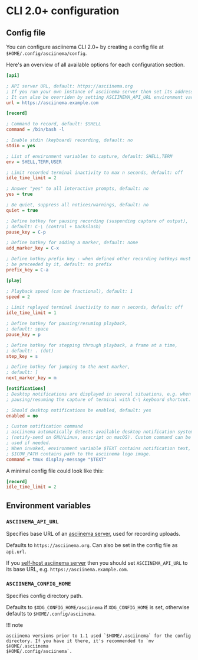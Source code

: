 # CLI 2.0+ configuration

## Config file

You can configure asciinema CLI 2.0+ by creating a config file at
`$HOME/.config/asciinema/config`.

Here's an overview of all available options for each configuration section.

```ini title="~/.config/asciinema/config"
[api]

; API server URL, default: https://asciinema.org
; If you run your own instance of asciinema server then set its address here
; It can also be overriden by setting ASCIINEMA_API_URL environment variable
url = https://asciinema.example.com

[record]

; Command to record, default: $SHELL
command = /bin/bash -l

; Enable stdin (keyboard) recording, default: no
stdin = yes

; List of environment variables to capture, default: SHELL,TERM
env = SHELL,TERM,USER

; Limit recorded terminal inactivity to max n seconds, default: off
idle_time_limit = 2

; Answer "yes" to all interactive prompts, default: no
yes = true

; Be quiet, suppress all notices/warnings, default: no
quiet = true

; Define hotkey for pausing recording (suspending capture of output),
; default: C-\ (control + backslash)
pause_key = C-p

; Define hotkey for adding a marker, default: none
add_marker_key = C-x

; Define hotkey prefix key - when defined other recording hotkeys must
; be preceeded by it, default: no prefix
prefix_key = C-a

[play]

; Playback speed (can be fractional), default: 1
speed = 2

; Limit replayed terminal inactivity to max n seconds, default: off
idle_time_limit = 1

; Define hotkey for pausing/resuming playback,
; default: space
pause_key = p

; Define hotkey for stepping through playback, a frame at a time,
; default: . (dot)
step_key = s

; Define hotkey for jumping to the next marker,
; default: ]
next_marker_key = m

[notifications]
; Desktop notifications are displayed in several situations, e.g. when
; pausing/resuming the capture of terminal with C-\ keyboard shortcut.

; Should desktop notifications be enabled, default: yes
enabled = no

; Custom notification command
; asciinema automatically detects available desktop notification system
; (notify-send on GNU/Linux, osacript on macOS). Custom command can be
; used if needed.
; When invoked, environment variable $TEXT contains notification text, while
; $ICON_PATH contains path to the asciinema logo image.
command = tmux display-message "$TEXT"
```

A minimal config file could look like this:

```ini
[record]
idle_time_limit = 2
```

## Environment variables

### `ASCIINEMA_API_URL`

Specifies base URL of an [asciinema server](../../server/index.md), used for recording uploads.

Defaults to `https://asciinema.org`. Can also be set in the config file as
`api.url`.

If you [self-host asciinema server](../../server/self-hosting/index.md) then you
should set `ASCIINEMA_API_URL` to its base URL, e.g.
`https://asciinema.example.com`.

### `ASCIINEMA_CONFIG_HOME`

Specifies config directory path.

Defaults to `$XDG_CONFIG_HOME/asciinema` if `XDG_CONFIG_HOME` is set, otherwise
defaults to `$HOME/.config/asciinema`.

!!! note

    asciinema versions prior to 1.1 used `$HOME/.asciinema` for the config
    directory. If you have it there, it's recommended to `mv $HOME/.asciinema
    $HOME/.config/asciinema`.
